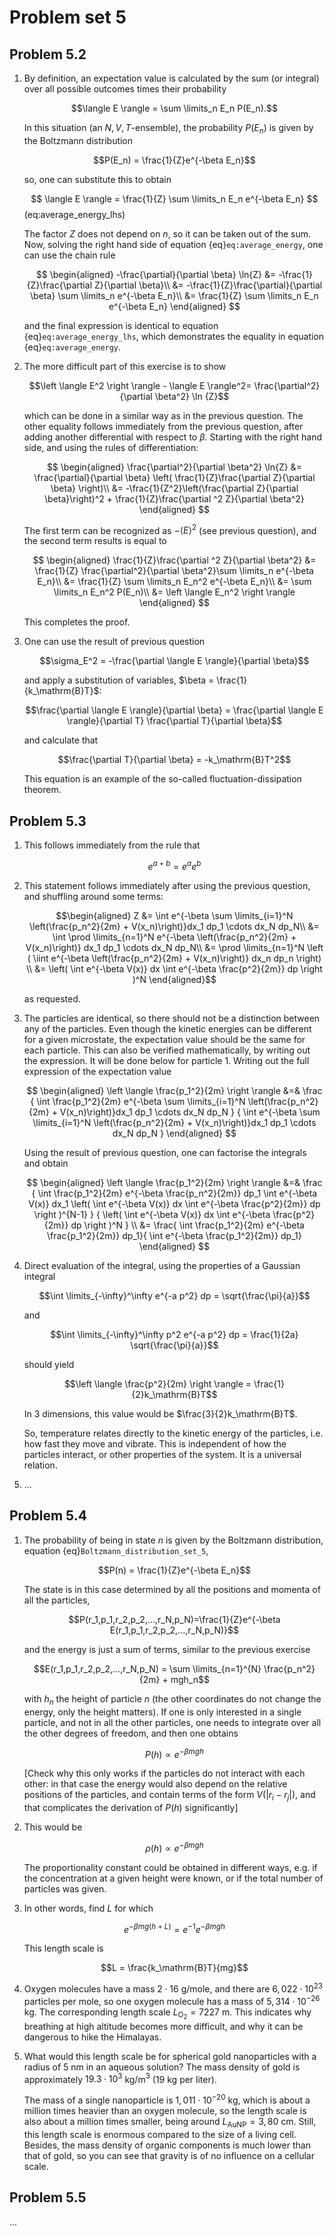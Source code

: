 # Problem set 5

## Problem 5.2

1.  By definition, an expectation value is calculated by the sum (or
    integral) over all possible outcomes times their probability

    $$\langle E \rangle = \sum \limits_n E_n P(E_n).$$

    In this situation (an $N,V,T$-ensemble), the probability $P(E_n)$ is
    given by the Boltzmann distribution

    $$P(E_n) = \frac{1}{Z}e^{-\beta E_n}$$

    so, one can substitute this to obtain

    $$
            \langle E \rangle = \frac{1}{Z} \sum \limits_n E_n e^{-\beta E_n}
    $$ (eq:average_energy_lhs)

    The factor $Z$ does not depend on $n$, so it can be taken out of the
    sum. Now, solving the right hand side of equation {eq}`eq:average_energy`,
    one can use the chain rule

    $$
    \begin{aligned}
            -\frac{\partial}{\partial \beta} \ln{Z} &= -\frac{1}{Z}\frac{\partial Z}{\partial \beta}\\
            &= -\frac{1}{Z}\frac{\partial}{\partial \beta} \sum \limits_n e^{-\beta E_n}\\
            &= \frac{1}{Z} \sum \limits_n  E_n e^{-\beta E_n}
    \end{aligned}
    $$

    and the final expression is identical to equation {eq}`eq:average_energy_lhs`, which
    demonstrates the equality in equation {eq}`eq:average_energy`.

2.  The more difficult part of this exercise is to show

    $$\left \langle E^2 \right \rangle - \langle E \rangle^2= \frac{\partial^2}{\partial \beta^2} \ln {Z}$$

    which can be done in a similar way as in the previous question. The
    other equality follows immediately from the previous question, after
    adding another differential with respect to $\beta$. Starting with
    the right hand side, and using the rules of differentiation:

    $$
    \begin{aligned}
            \frac{\partial^2}{\partial \beta^2} \ln{Z} &= \frac{\partial}{\partial \beta} \left( \frac{1}{Z}\frac{\partial Z}{\partial \beta} \right)\\
            &= -\frac{1}{Z^2}\left(\frac{\partial Z}{\partial \beta}\right)^2 + \frac{1}{Z}\frac{\partial ^2 Z}{\partial \beta^2}
    \end{aligned}
    $$

    The first term can be recognized as $-\langle E \rangle^2$ (see
    previous question), and the second term results is equal to

    $$
    \begin{aligned}
             \frac{1}{Z}\frac{\partial ^2 Z}{\partial \beta^2} &= \frac{1}{Z} \frac{\partial^2}{\partial \beta^2}\sum \limits_n e^{-\beta E_n}\\
             &= \frac{1}{Z} \sum \limits_n E_n^2 e^{-\beta E_n}\\
             &= \sum \limits_n E_n^2 P(E_n)\\
             &= \left \langle E_n^2 \right \rangle
    \end{aligned}
    $$

    This completes the proof.

3.  One can use the result of previous question

    $$\sigma_E^2 = -\frac{\partial \langle E \rangle}{\partial \beta}$$

    and apply a substitution of variables,
    $\beta = \frac{1}{k_\mathrm{B}T}$:

    $$\frac{\partial \langle E \rangle}{\partial \beta} = \frac{\partial \langle E \rangle}{\partial T} \frac{\partial T}{\partial \beta}$$

    and calculate that

    $$\frac{\partial T}{\partial \beta} = -k_\mathrm{B}T^2$$

    This equation is an example of the so-called fluctuation-dissipation
    theorem.

## Problem 5.3

1.  This follows immediately from the rule that

    $$e^{a+b} = e^a e^b$$

2.  This statement follows immediately after using the previous question,
    and shuffling around some terms:

    $$\begin{aligned}
        Z &= \int e^{-\beta \sum \limits_{i=1}^N \left(\frac{p_n^2}{2m} + V(x_n)\right)}dx_1 dp_1 \cdots dx_N dp_N\\
        &= \int \prod \limits_{n=1}^N e^{-\beta \left(\frac{p_n^2}{2m} + V(x_n)\right)} dx_1 dp_1 \cdots dx_N dp_N\\
        &= \prod \limits_{n=1}^N \left ( \iint  e^{-\beta \left(\frac{p_n^2}{2m} + V(x_n)\right)} dx_n dp_n \right) \\
        &= \left( \int e^{-\beta V(x)} dx \int e^{-\beta \frac{p^2}{2m}} dp \right )^N
    \end{aligned}$$

    as requested.

3.  The particles are identical, so there should not be a distinction
    between any of the particles. Even though the kinetic energies can
    be different for a given microstate, the expectation value should be
    the same for each particle. This can also be verified
    mathematically, by writing out the expression. It will be done below
    for particle 1. Writing out the full expression of the expectation
    value

    $$
    \begin{aligned}
        \left \langle \frac{p_1^2}{2m} \right \rangle &=& \frac { \int \frac{p_1^2}{2m} e^{-\beta \sum \limits_{i=1}^N \left(\frac{p_n^2}{2m} + V(x_n)\right)}dx_1 dp_1 \cdots dx_N dp_N } { \int e^{-\beta \sum \limits_{i=1}^N \left(\frac{p_n^2}{2m} + V(x_n)\right)}dx_1 dp_1 \cdots dx_N dp_N }
    \end{aligned}
    $$

    Using the result of previous question, one can factorise the
    integrals and obtain

    $$
    \begin{aligned}
        \left \langle \frac{p_1^2}{2m} \right \rangle &=& \frac { \int \frac{p_1^2}{2m} e^{-\beta \frac{p_n^2}{2m}} dp_1 \int e^{-\beta V(x)} dx_1 \left( \int e^{-\beta V(x)} dx \int e^{-\beta \frac{p^2}{2m}} dp \right )^{N-1} } { \left( \int e^{-\beta V(x)} dx \int e^{-\beta \frac{p^2}{2m}} dp \right )^N } \\
        &= \frac{ \int \frac{p_1^2}{2m} e^{-\beta \frac{p_1^2}{2m}} dp_1}{ \int e^{-\beta \frac{p_1^2}{2m}} dp_1}
    \end{aligned}
    $$

4.  Direct evaluation of the integral, using the properties of a
    Gaussian integral

    $$\int \limits_{-\infty}^\infty e^{-a p^2} dp = \sqrt{\frac{\pi}{a}}$$

    and

    $$\int \limits_{-\infty}^\infty p^2 e^{-a p^2} dp = \frac{1}{2a} \sqrt{\frac{\pi}{a}}$$

    should yield

    $$\left \langle \frac{p^2}{2m} \right \rangle = \frac{1}{2}k_\mathrm{B}T$$

    In 3 dimensions, this value would be $\frac{3}{2}k_\mathrm{B}T$.

    So, temperature relates directly to the kinetic energy of the
    particles, i.e. how fast they move and vibrate. This is independent
    of how the particles interact, or other properties of the system. It
    is a universal relation.

5.  ...

## Problem 5.4

1.  The probability of being in state $n$ is given by the Boltzmann
    distribution, equation {eq}`Boltzmann_distribution_set_5`,
    
    $$P(n) = \frac{1}{Z}e^{-\beta E_n}$$

    The state is in this case determined by all the positions and
    momenta of all the particles,

    $$P(r_1,p_1,r_2,p_2,...,r_N,p_N)=\frac{1}{Z}e^{-\beta E(r_1,p_1,r_2,p_2,...,r_N,p_N)}$$

    and the energy is just a sum of terms, similar to the previous
    exercise

    $$E(r_1,p_1,r_2,p_2,...,r_N,p_N) = \sum \limits_{n=1}^{N} \frac{p_n^2}{2m} + mgh_n$$

    with $h_n$ the height of particle $n$ (the other coordinates do not
    change the energy, only the height matters). If one is only
    interested in a single particle, and not in all the other particles,
    one needs to integrate over all the other degrees of freedom, and
    then one obtains

    $$P(h) \propto e^{-\beta m g h}$$

    [Check why this only works if the particles do not interact with
    each other: in that case the energy would also depend on the
    relative positions of the particles, and contain terms of the form
    $V(|r_i - r_j|)$, and that complicates the derivation of $P(h)$
    significantly]

2.  This would be

    $$\rho(h) \propto e^{-\beta m g h}$$

    The proportionality constant could be obtained in different ways,
    e.g. if the concentration at a given height were known, or if the
    total number of particles was given.

3.  In other words, find $L$ for which

    $$e^{-\beta mg(h+L)} = e^{-1}e^{-\beta mgh}$$

    This length scale is

    $$L = \frac{k_\mathrm{B}T}{mg}$$

4.  Oxygen molecules have a mass $2 \cdot 16$ g/mole, and there are
    $6,022\cdot10^{23}$ particles per mole, so one oxygen molecule has a
    mass of $5,314\cdot10^{-26}$ kg. The corresponding length scale
    $L_\mathrm{O_2} = 7227$ m. This indicates why breathing at high
    altitude becomes more difficult, and why it can be dangerous to hike
    the Himalayas.

5.  What would this length scale be for spherical gold nanoparticles
    with a radius of 5 nm in an aqueous solution? The mass density of
    gold is approximately $19.3\cdot10^3$ kg/m$^3$ (19 kg per liter).

    The mass of a single nanoparticle is $1,011\cdot10^{-20}$ kg, which
    is about a million times heavier than an oxygen molecule, so the
    length scale is also about a million times smaller, being around
    $L_\mathrm{AuNP} = 3,80$ cm. Still, this length scale is enormous
    compared to the size of a living cell. Besides, the mass density of
    organic components is much lower than that of gold, so you can see
    that gravity is of no influence on a cellular scale.

## Problem 5.5

...
